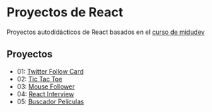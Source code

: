 # Proyectos de React

Proyectos autodidácticos de React basados en el [curso de midudev](https://github.com/midudev/aprendiendo-react)

## Proyectos

- 01: [Twitter Follow Card](https://github.com/siemeris/proyectos-react/tree/main/01-twitter-card)
- 02: [Tic Tac Toe](https://github.com/siemeris/proyectos-react/tree/main/02-tic-tac-toe)
- 03: [Mouse Follower](https://github.com/siemeris/proyectos-react/tree/main/03-mouse-follower)
- 04: [React Interview](https://github.com/siemeris/proyectos-react/tree/main/04-react-interview) 
- 05: [Buscador Películas](https://github.com/siemeris/proyectos-react/tree/main/05-buscador-peliculas)

